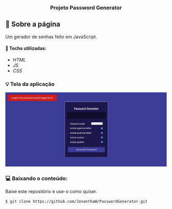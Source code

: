 <h3 align="center">
  Projeto Password Generator
</h3>

## :rocket: Sobre a página

Um gerador de senhas feito em JavaScript.

#### :wrench: Techs utilizadas:
* _HTML_
* _JS_
* _CSS_

### :bulb: Tela da aplicação

![image](https://github.com/JonanthaW/PasswordGenerator/blob/main/assets/example1.jpg)

### :computer: Baixando o conteúdo:

<p>Baixe este repositório e use-o como quiser. </p>

```bash
$ git clone https://github.com/JonanthaW/PasswordGenerator.git
```
